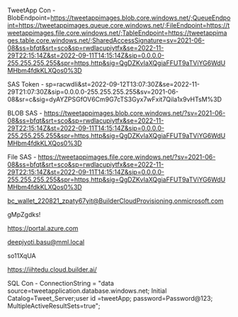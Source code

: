TweetApp
Con - BlobEndpoint=https://tweetappimages.blob.core.windows.net/;QueueEndpoint=https://tweetappimages.queue.core.windows.net/;FileEndpoint=https://tweetappimages.file.core.windows.net/;TableEndpoint=https://tweetappimages.table.core.windows.net/;SharedAccessSignature=sv=2021-06-08&ss=bfqt&srt=sco&sp=rwdlacupiytfx&se=2022-11-29T22:15:14Z&st=2022-09-11T14:15:14Z&sip=0.0.0.0-255.255.255.255&spr=https,http&sig=QgDZKvIaXQgiaFFUT9aTViYG6WdUMHbm4fdkKLXQos0%3D


SAS Token - sp=racwdli&st=2022-09-12T13:07:30Z&se=2022-11-29T21:07:30Z&sip=0.0.0.0-255.255.255.255&sv=2021-06-08&sr=c&sig=dyAYZPSGfOV6Cm9G7cTS3Gyx7wFxit7Qila1x9vHTsM%3D

BLOB SAS - https://tweetappimages.blob.core.windows.net/?sv=2021-06-08&ss=bfqt&srt=sco&sp=rwdlacupiytfx&se=2022-11-29T22:15:14Z&st=2022-09-11T14:15:14Z&sip=0.0.0.0-255.255.255.255&spr=https,http&sig=QgDZKvIaXQgiaFFUT9aTViYG6WdUMHbm4fdkKLXQos0%3D

File SAS - https://tweetappimages.file.core.windows.net/?sv=2021-06-08&ss=bfqt&srt=sco&sp=rwdlacupiytfx&se=2022-11-29T22:15:14Z&st=2022-09-11T14:15:14Z&sip=0.0.0.0-255.255.255.255&spr=https,http&sig=QgDZKvIaXQgiaFFUT9aTViYG6WdUMHbm4fdkKLXQos0%3D









bc_wallet_220821_zpaty67yit@BuilderCloudProvisioning.onmicrosoft.com

gMpZgdks!

https://portal.azure.com




deepjyoti.basu@mml.local

so11XqUA

https://iihtedu.cloud.builder.ai/









SQL Con - 
ConnectionString = "data source=tweetapplication.database.windows.net; Initial Catalog=Tweet_Server;user id =tweetApp; password=Password@123; MultipleActiveResultSets=true";
